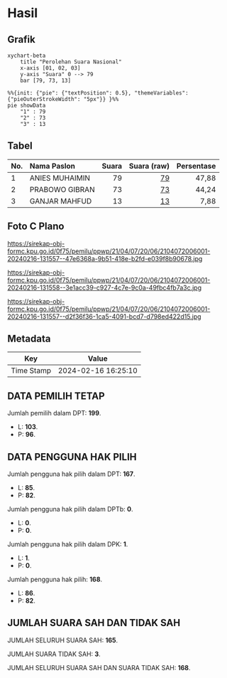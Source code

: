 # Hasil

## Grafik

```mermaid
xychart-beta
    title "Perolehan Suara Nasional"
    x-axis [01, 02, 03]
    y-axis "Suara" 0 --> 79
    bar [79, 73, 13]
```

```mermaid
%%{init: {"pie": {"textPosition": 0.5}, "themeVariables": {"pieOuterStrokeWidth": "5px"}} }%%
pie showData
    "1" : 79
    "2" : 73
    "3" : 13
```

## Tabel

| No. | Nama Paslon    | Suara | Suara (raw) | Persentase |
|:--- |:-------------- | -----:| -----------:| ----------:|
| 1   | ANIES MUHAIMIN | 79    | [79][p-1]   | 47,88      |
| 2   | PRABOWO GIBRAN | 73    | [73][p-2]   | 44,24      |
| 3   | GANJAR MAHFUD  | 13    | [13][p-3]   | 7,88       |


[p-1]: https://github.com/gigit-pemilu/pemilu-2024/blob/main/pilpres/hitung-suara/sub/21-kepulauan-riau/sub/04-lingga/sub/07-lingga-timur/sub/2006-kudung/sub/001-tps/sub/paslon-1.txt
[p-2]: https://github.com/gigit-pemilu/pemilu-2024/blob/main/pilpres/hitung-suara/sub/21-kepulauan-riau/sub/04-lingga/sub/07-lingga-timur/sub/2006-kudung/sub/001-tps/sub/paslon-2.txt
[p-3]: https://github.com/gigit-pemilu/pemilu-2024/blob/main/pilpres/hitung-suara/sub/21-kepulauan-riau/sub/04-lingga/sub/07-lingga-timur/sub/2006-kudung/sub/001-tps/sub/paslon-3.txt

## Foto C Plano

https://sirekap-obj-formc.kpu.go.id/0f75/pemilu/ppwp/21/04/07/20/06/2104072006001-20240216-131557--47e6368a-9b51-418e-b2fd-e039f8b90678.jpg

https://sirekap-obj-formc.kpu.go.id/0f75/pemilu/ppwp/21/04/07/20/06/2104072006001-20240216-131558--3e1acc39-c927-4c7e-9c0a-49fbc4fb7a3c.jpg

https://sirekap-obj-formc.kpu.go.id/0f75/pemilu/ppwp/21/04/07/20/06/2104072006001-20240216-131557--d2f36f36-1ca5-4091-bcd7-d798ed422d15.jpg


## Metadata

| Key        | Value               |
| ---------- | ------------------- |
| Time Stamp | 2024-02-16 16:25:10 |


## DATA PEMILIH TETAP

Jumlah pemilih dalam DPT: **199**.
 * L: **103**.
 * P: **96**.

## DATA PENGGUNA HAK PILIH

Jumlah pengguna hak pilih dalam DPT: **167**.
 * L: **85**.
 * P: **82**.

Jumlah pengguna hak pilih dalam DPTb: **0**.
 * L: **0**.
 * P: **0**.

Jumlah pengguna hak pilih dalam DPK: **1**.
 * L: **1**.
 * P: **0**.

Jumlah pengguna hak pilih: **168**.
 * L: **86**.
 * P: **82**.

## JUMLAH SUARA SAH DAN TIDAK SAH

JUMLAH SELURUH SUARA SAH: **165**.

JUMLAH SUARA TIDAK SAH: **3**.

JUMLAH SELURUH SUARA SAH DAN SUARA TIDAK SAH: **168**.



